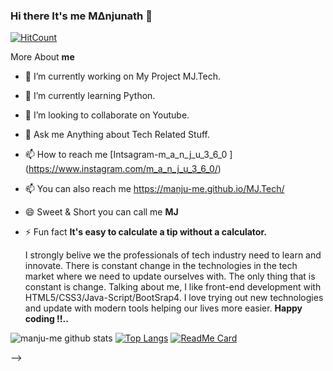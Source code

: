 ### Hi there It's me M∆njunath 👋
[![HitCount](http://hits.dwyl.com/manju-me/manju-me.svg)](http://hits.dwyl.com/manju-me/manju-me)

More About <b>me</b>

- 🔭 I’m currently working on My Project MJ.Tech.
- 🌱 I’m currently learning Python.
- 👯 I’m looking to collaborate on Youtube.
- 💬 Ask me Anything about Tech Related Stuff.
- 📫 How to reach me [Intsagram-m_a_n_j_u_3_6_0 ] (https://www.instagram.com/m_a_n_j_u_3_6_0/)
- 📫 You can also reach me https://manju-me.github.io/MJ.Tech/
- 😄 Sweet & Short you can call me <b> MJ</b>
- ⚡ Fun fact <b>It's easy to calculate a tip without a calculator.</b>

     I strongly belive we the professionals of tech industry need to learn and innovate. There is constant change in the technologies in the tech market where we need to update ourselves with. The only thing that is constant is change. Talking about me,  I like front-end development with HTML5/CSS3/Java-Script/BootSrap4. I love trying out new technologies and update with modern tools helping our lives more easier.
<b>Happy coding !!..</b>

![manju-me github stats](https://github-readme-stats.vercel.app/api?username=manju-me&theme=synthwave&show_icons=true)
[![Top Langs](https://github-readme-stats.vercel.app/api/top-langs/?username=manju-me&layout=compact&theme=shades-of-purple)](https://github.com/anuraghazra/github-readme-stats)
[![ReadMe Card](https://github-readme-stats.vercel.app/api/pin/?username=manju-me&repo=github-readme-stats)](https://github.com/manju-me/github-readme-stats)

-->
